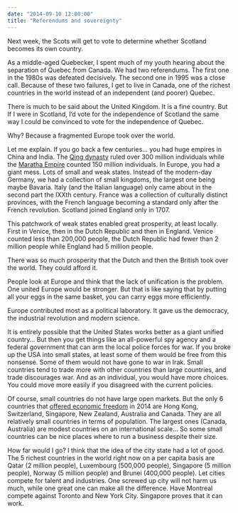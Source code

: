 ```yaml
---
date: "2014-09-10 12:00:00"
title: "Referendums and sovereignty"
---
```




Next week, the Scots will get to vote to determine whether Scotland becomes its own country.

As a middle-aged Quebecker, I spent much of my youth hearing about the separation of Quebec from Canada. We had two referendums. The first one in the 1980s was defeated decisively. The second one in 1995 was a close call. Because of these two failures, I get to live in Canada, one of the richest countries in the world instead of an independent (and poorer) Quebec.

There is much to be said about the United Kingdom. It is a fine country. But If I were in Scotland, I&rsquo;d vote for the independence of Scotland the same way I could be convinced to vote for the independence of Quebec.

Why? Because a fragmented Europe took over the world.

Let me explain. If you go back a few centuries&hellip; you had huge empires in China and India. The [Qing dynasty](https://en.wikipedia.org/wiki/Qing_dynasty) ruled over 300 million individuals while the [Maratha Empire](https://en.wikipedia.org/wiki/Maratha_Empire) counted 150 million individuals. In Europe, you had a giant mess. Lots of small and weak states. Instead of the modern-day Germany, we had a collection of small kingdoms, the largest one being maybe Bavaria. Italy (and the Italian language) only came about in the second part the IXXth century. France was a collection of culturally distinct provinces, with the French language becoming a standard only after the French revolution. Scotland joined England only in 1707.

This patchwork of weak states enabled great prosperity, at least locally. First in Venice, then in the Dutch Republic and then in England. Venice counted less than 200,000 people, the Dutch Republic had fewer than 2 million people while England had 5 million people.

There was so much prosperity that the Dutch and then the British took over the world. They could afford it.

People look at Europe and think that the lack of unification is the problem. One united Europe would be stronger. But that is like saying that by putting all your eggs in the same basket, you can carry eggs more efficiently.

Europe contributed most as a political laboratory. It gave us the democracy, the industrial revolution and modern science.

It is entirely possible that the United States works better as a giant unified country&hellip; But then you get things like an all-powerful spy agency and a federal government that can arm the local police forces for war. If you broke up the USA into small states, at least some of them would be free from this nonsense. Some of them would not have gone to war in Irak. Small countries tend to trade more with other countries than large countries, and trade discourages war. And as an individual, you would have more choices. You could move more easily if you disagreed with the current policies.

Of course, small countries do not have large open markets. But the only 6 countries that [offered economic freedom](http://www.heritage.org/index/ranking) in 2014 are Hong Kong, Switzerland, Singapore, New Zealand, Australia and Canada. They are all relatively small countries in terms of population. The largest ones (Canada, Australia) are modest countries on an international scale&hellip; So some small countries can be nice places where to run a business despite their size.

How far would I go? I think that the idea of the city state had a lot of good. The 5 richest countries in the world right now on a per capita basis are Qatar (2 million people), Luxembourg (500,000 people), Singapore (5 million people), Norway (5 million people) and Brunei (400,000 people). Let cities compete for talent and industries. One screwed up city will not harm us much, while one great one can make all the difference. Have Montreal compete against Toronto and New York City. Singapore proves that it can work.

